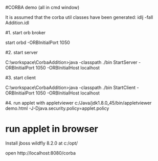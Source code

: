#CORBA demo (all in cmd window)

It is assumed that the corba util classes have been generated: idlj -fall Addition.idl

#1. start orb broker

start orbd -ORBInitialPort 1050

#2. start server

C:\workspace\CorbaAddition>java -classpath ./bin StartServer -ORBInitialPort 1050 -ORBInitialHost localhost

#3. start client

C:\workspace\CorbaAddition>java -classpath ./bin StartClient  -ORBInitialPort 1050 -ORBInitialHost localhost


#4. run applet with appletviewer
c:/Java/jdk1.8.0_45/bin/appletviewer demo.html -J-Djava.security.policy=applet.policy

# run applet in browser
Install jboss wildfly 8.2.0 at c:/opt/

open http://localhost:8080/corba